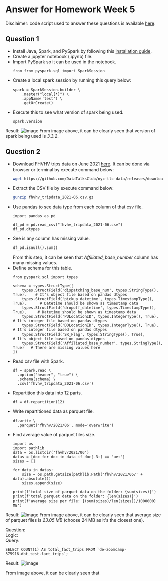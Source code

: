 # Answer for Homework Week 5
Disclaimer: code script used to answer these questions is available [here](https://github.com/ahmdxrzky/de-zoomcamp-2023/blob/main/week5/homework.ipynb).

## Question 1
- Install Java, Spark, and PySpark by following this [installation guide](https://github.com/ahmdxrzky/de-zoomcamp-2023/blob/main/week5/installation_guide.md).
- Create a jupyter notebook (.ipynb) file.
- Import PySpark so it can be used in the notebook.
  ```python3
  from from pyspark.sql import SparkSession
  ```
- Create a local spark session by running this query below:
  ```python3
  spark = SparkSession.builder \
      .master("local[*]") \
      .appName('test') \
      .getOrCreate()
  ```
- Execute this to see what version of spark being used.
  ```python3
  spark.version
  ```
  
Result:
![image](https://user-images.githubusercontent.com/99194827/222944034-3dab97a8-bc92-4c9a-b7a0-831dcfc38975.png)
From image above, it can be clearly seen that version of spark being used is _3.3.2_.


## Question 2
- Download FHVHV trips data on June 2021 [here](https://github.com/DataTalksClub/nyc-tlc-data/releases/download/fhvhv/fhvhv_tripdata_2021-06.csv.gz). It can be done via browser or terminal by execute command below:
  ```bash
  wget https://github.com/DataTalksClub/nyc-tlc-data/releases/download/fhvhv/fhvhv_tripdata_2021-06.csv.gz
  ```
- Extract the CSV file by execute command below:
  ```bash
  gunzip fhvhv_tripdata_2021-06.csv.gz
  ```
- Use pandas to see data type from each column of that csv file.
  ```python3
  import pandas as pd

  df_pd = pd.read_csv("fhvhv_tripdata_2021-06.csv")
  df_pd.dtypes
  ```
- See is any column has missing value.
  ```python3
  df_pd.isnull().sum()
  ```
  From this step, it can be seen that _Affiliated_base_number_ column has many missing values.
- Define schema for this table.
  ```python3
  from pyspark.sql import types

  schema = types.StructType([
      types.StructField('dispatching_base_num', types.StringType(), True),    # It's object file based on pandas dtypes
      types.StructField('pickup_datetime', types.TimestampType(), True),      # Datetime should be shown as timestamp data
      types.StructField('dropoff_datetime', types.TimestampType(), True),     # Datetime should be shown as timestamp data
      types.StructField('PULocationID', types.IntegerType(), True),           # It's integer file based on pandas dtypes
      types.StructField('DOLocationID', types.IntegerType(), True),           # It's integer file based on pandas dtypes
      types.StructField('SR_Flag', types.StringType(), True),                 # It's object file based on pandas dtypes
      types.StructField('Affiliated_base_number', types.StringType(), True)   # There are missing values here
  ])
  ```
- Read csv file with Spark.
  ```python3
  df = spark.read \
    .option("header", "true") \
    .schema(schema) \
    .csv('fhvhv_tripdata_2021-06.csv')
  ```
- Repartition this data into 12 parts.
  ```python3
  df = df.repartition(12)
  ```
- Write repartitioned data as parquet file.
  ```python3
  df.write \
    .parquet('fhvhv/2021/06', mode='overwrite')
  ```
- Find average value of parquet files size.
  ```
  import os
  import pathlib
  data = os.listdir('fhvhv/2021/06')
  datas = [doc for doc in data if doc[-3:] == "uet"]
  sizes = []

  for data in datas:
      size = os.path.getsize(pathlib.Path('fhvhv/2021/06/' + data).absolute())
      sizes.append(size)

  print(f'total size of parquet data on the folder: {sum(sizes)}')
  print(f'total parquet data on the folder: {len(sizes)}')
  print(f'average size per file: {(sum(sizes)/len(sizes))/1000000} MB')
  ```
  
Result:
![image](https://user-images.githubusercontent.com/99194827/222946687-d8f56142-cff2-439a-9c3b-3f588059aa36.png)
From image above, it can be clearly seen that average size of parquet files is _23.05 MB_ (choose 24 MB as it's the closest one).









Question:  <br>
Logic:  <br>
Query:
```
SELECT COUNT(1) AS total_fact_trips FROM `de-zoomcamp-375916.dbt_test.fact_trips`;
```
Result:
![image](https://user-images.githubusercontent.com/99194827/221353824-5a0156a3-11e9-45de-8a0d-adb74e617138.png)

From image above, it can be clearly seen that 
